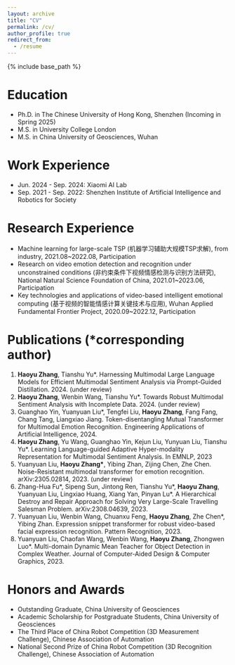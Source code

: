 ```yaml
---
layout: archive
title: "CV"
permalink: /cv/
author_profile: true
redirect_from:
  - /resume
---
```


{% include base_path %}


Education
======
* Ph.D. in The Chinese University of Hong Kong, Shenzhen (Incoming in Spring 2025)
* M.S. in University College London
* M.S. in China University of Geosciences, Wuhan

Work Experience
======
* Jun. 2024 - Sep. 2024: Xiaomi AI Lab
* Sep. 2021 - Sep. 2022: Shenzhen Institute of Artificial Intelligence and Robotics for Society
      
Research Experience
======
* Machine learning for large-scale TSP (机器学习辅助大规模TSP求解), from industry, 2021.08~2022.08, Participation
* Research on video emotion detection and recognition under unconstrained conditions (非约束条件下视频情感检测与识别方法研究), National Natural Science Foundation of China, 2021.01~2023.06, Participation
* Key technologies and applications of video-based intelligent emotional computing (基于视频的智能情感计算关键技术与应用), Wuhan Applied Fundamental Frontier Project, 2020.09~2022.12, Participation

Publications (\*corresponding author)
======
  1. **Haoyu Zhang**, Tianshu Yu\*. Harnessing Multimodal Large Language Models for Efficient Multimodal Sentiment Analysis via Prompt-Guided Distillation. 2024. (under review)
  2. **Haoyu Zhang**, Wenbin Wang, Tianshu Yu\*. Towards Robust Multimodal Sentiment Analysis with Incomplete Data. 2024. (under review)
  3. Guanghao Yin, Yuanyuan Liu\*, Tengfei Liu, **Haoyu Zhang**, Fang Fang, Chang Tang, Liangxiao Jiang. Token-disentangling Mutual Transformer for Multimodal Emotion Recognition. Engineering Applications of Artificial Intelligence, 2024.
  4. **Haoyu Zhang**, Yu Wang, Guanghao Yin, Kejun Liu, Yunyuan Liu, Tianshu Yu\*. Learning Language-guided Adaptive Hyper-modality Representation for Multimodal Sentiment Analysis. In EMNLP, 2023
  5. Yuanyuan Liu, **Haoyu Zhang\***, Yibing Zhan, Zijing Chen, Zhe Chen. Noise-Resistant multimodal transformer for emotion recognition. arXiv:2305.02814, 2023. (under review)
  6. Zhang-Hua Fu\*, Sipeng Sun, Jintong Ren, Tianshu Yu\*, **Haoyu Zhang**, Yuanyuan Liu, Lingxiao Huang, Xiang Yan, Pinyan Lu\*. A Hierarchical Destroy and Repair Approach for Solving Very Large-Scale Travelling Salesman Problem. arXiv:2308.04639, 2023.
  7. Yuanyuan Liu, Wenbin Wang, Chuanxu Feng, **Haoyu Zhang**, Zhe Chen\*, Yibing Zhan. Expression snippet transformer for robust video-based facial expression recognition. Pattern Recognition, 2023.
  8. Yuanyuan Liu, Chaofan Wang, Wenbin Wang, **Haoyu Zhang**, Zhongwen Luo\*. Multi-domain Dynamic Mean Teacher for Object Detection in Complex Weather. Journal of Computer-Aided Design & Computer Graphics, 2023.

Honors and Awards
======
  * Outstanding Graduate, China University of Geosciences
  * Academic Scholarship for Postgraduate Students, China University of Geosciences
  * The Third Place of China Robot Competition (3D Measurement Challenge), Chinese Association of Automation
  * National Second Prize of China Robot Competition (3D Recognition Challenge), Chinese Association of Automation

<!--
Publications
======
  <ul>{% for post in site.publications %}
    {% include archive-single-cv.html %}
  {% endfor %}</ul>
  
Talks
======
  <ul>{% for post in site.talks %}
    {% include archive-single-talk-cv.html %}
  {% endfor %}</ul>
  
Teaching
======
  <ul>{% for post in site.teaching %}
    {% include archive-single-cv.html %}
  {% endfor %}</ul>
  
Service and leadership
======
* Currently signed in to 43 different slack teams -->
